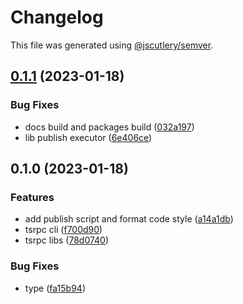 # Changelog

This file was generated using [@jscutlery/semver](https://github.com/jscutlery/semver).

## [0.1.1](https://github.com/StringKe/tsrpc/compare/v0.1.0...v0.1.1) (2023-01-18)


### Bug Fixes

* docs build and packages build ([032a197](https://github.com/StringKe/tsrpc/commit/032a19759160ef3040646bc8e11c2ca41e88324d))
* lib publish executor ([6e406ce](https://github.com/StringKe/tsrpc/commit/6e406ce526a43b9003729c846abc21f73a7cc40a))

## 0.1.0 (2023-01-18)


### Features

* add publish script and format code style ([a14a1db](https://github.com/StringKe/tsrpc/commit/a14a1dbcffb8676c0fa49cc180cb0e6ec833e2e6))
* tsrpc cli ([f700d90](https://github.com/StringKe/tsrpc/commit/f700d90194eae1ddb3a2fc5cd679b8f52a252471))
* tsrpc libs ([78d0740](https://github.com/StringKe/tsrpc/commit/78d0740009435954bcdbdac5527cc38e1709ea1c))


### Bug Fixes

* type ([fa15b94](https://github.com/StringKe/tsrpc/commit/fa15b9474f2a63e7d04f23bd319570c29812856e))
